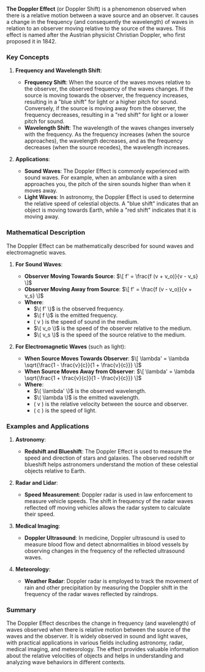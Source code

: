 **The Doppler Effect** (or Doppler Shift) is a phenomenon observed when there is a relative motion between a wave source and an observer. It causes a change in the frequency (and consequently the wavelength) of waves in relation to an observer moving relative to the source of the waves. This effect is named after the Austrian physicist Christian Doppler, who first proposed it in 1842.

### Key Concepts

1. **Frequency and Wavelength Shift**:
   - **Frequency Shift**: When the source of the waves moves relative to the observer, the observed frequency of the waves changes. If the source is moving towards the observer, the frequency increases, resulting in a "blue shift" for light or a higher pitch for sound. Conversely, if the source is moving away from the observer, the frequency decreases, resulting in a "red shift" for light or a lower pitch for sound.
   - **Wavelength Shift**: The wavelength of the waves changes inversely with the frequency. As the frequency increases (when the source approaches), the wavelength decreases, and as the frequency decreases (when the source recedes), the wavelength increases.

2. **Applications**:
   - **Sound Waves**: The Doppler Effect is commonly experienced with sound waves. For example, when an ambulance with a siren approaches you, the pitch of the siren sounds higher than when it moves away.
   - **Light Waves**: In astronomy, the Doppler Effect is used to determine the relative speed of celestial objects. A "blue shift" indicates that an object is moving towards Earth, while a "red shift" indicates that it is moving away.

### Mathematical Description

The Doppler Effect can be mathematically described for sound waves and electromagnetic waves.

1. **For Sound Waves**:
   - **Observer Moving Towards Source**:
     $\[
     f' = \frac{f (v + v_o)}{v - v_s}
     \]$
   - **Observer Moving Away from Source**:
     $\[
     f' = \frac{f (v - v_o)}{v + v_s}
     \]$
   - **Where**:
     - $\( f' \)$ is the observed frequency.
     - $\( f \)$ is the emitted frequency.
     - \( v \) is the speed of sound in the medium.
     - $\( v_o \)$ is the speed of the observer relative to the medium.
     - $\( v_s \)$ is the speed of the source relative to the medium.

2. **For Electromagnetic Waves** (such as light):
   - **When Source Moves Towards Observer**:
     $\[
     \lambda' = \lambda \sqrt{\frac{1 - \frac{v}{c}}{1 + \frac{v}{c}}}
     \]$
   - **When Source Moves Away from Observer**:
     $\[
     \lambda' = \lambda \sqrt{\frac{1 + \frac{v}{c}}{1 - \frac{v}{c}}}
     \]$
   - **Where**:
     - $\( \lambda' \)$ is the observed wavelength.
     - $\( \lambda \)$ is the emitted wavelength.
     - \( v \) is the relative velocity between the source and observer.
     - \( c \) is the speed of light.

### Examples and Applications

1. **Astronomy**:
   - **Redshift and Blueshift**: The Doppler Effect is used to measure the speed and direction of stars and galaxies. The observed redshift or blueshift helps astronomers understand the motion of these celestial objects relative to Earth.

2. **Radar and Lidar**:
   - **Speed Measurement**: Doppler radar is used in law enforcement to measure vehicle speeds. The shift in frequency of the radar waves reflected off moving vehicles allows the radar system to calculate their speed.

3. **Medical Imaging**:
   - **Doppler Ultrasound**: In medicine, Doppler ultrasound is used to measure blood flow and detect abnormalities in blood vessels by observing changes in the frequency of the reflected ultrasound waves.

4. **Meteorology**:
   - **Weather Radar**: Doppler radar is employed to track the movement of rain and other precipitation by measuring the Doppler shift in the frequency of the radar waves reflected by raindrops.

### Summary

The Doppler Effect describes the change in frequency (and wavelength) of waves observed when there is relative motion between the source of the waves and the observer. It is widely observed in sound and light waves, with practical applications in various fields including astronomy, radar, medical imaging, and meteorology. The effect provides valuable information about the relative velocities of objects and helps in understanding and analyzing wave behaviors in different contexts.
